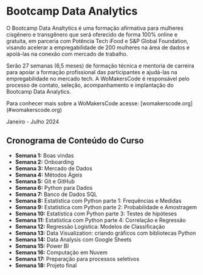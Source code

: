# Bootcamp Data Analytics

O Bootcamp Data Analtytics é uma formação afirmativa para mulheres cisgênero e transgênero que será oferecido de forma 100% online e gratuita, em parceria com Potência Tech iFood e S&P Global Foundation, visando acelerar a empregabilidade de 200 mulheres na área de dados e apoiá-las na conexão com mercado de trabalho.

Serão 27 semanas (6,5 meses) de formação técnica e mentoria de carreira para apoiar a formação profissional das participantes e ajudá-las na empregabilidade no mercado tech. A WoMakersCode é responsável pelo processo de contato, seleção, acompanhamento e implantação do Bootcamp Data Analytics.

Para conhecer mais sobre a WoMakersCode acesse: [womakerscode.org] (#womakerscode.org)

Janeiro - Julho 2024


## Cronograma de Conteúdo do Curso

- **Semana 1:** Boas vindas
- **Semana 2:** Onboarding
- **Semana 3:** Mercado de Dados
- **Semana 4:** Métodos Ágeis
- **Semana 5:** Git e GitHub
- **Semana 6:** Python para Dados
- **Semana 7:** Banco de Dados SQL
- **Semana 8:** Estatística com Python parte 1: Frequências e Medidas
- **Semana 9:** Estatística com Python parte 2: Probabilidade e Amostragem
- **Semana 10:** Estatística com Python parte 3: Testes de hipóteses
- **Semana 11:** Estatística com Python parte 4: Correlação e Regressão
- **Semana 12:** Regressão Logística: Modelos de Classificação
- **Semana 13:** Data Visualization: criando gráficos com bibliotecas Python
- **Semana 14:** Data Analysis com Google Sheets
- **Semana 15:** Power BI
- **Semana 16:** Computação em Nuvem
- **Semana 17:** Preparação para processos seletivos
- **Semana 18:** Projeto final
